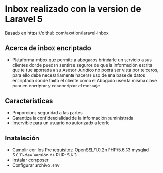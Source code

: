 # Inbox realizado con la version de  Laravel 5

Basado en https://github.com/axotion/laravel-inbox
## Acerca de inbox encriptado

- Plataforma imbox que permite a abogados brindarle un servicio a sus  clientes donde puedan 
sentirse seguros de que la información escrita que le fue aportada a su Asesor Jurídico no podrá ser vista por terceros, 
para ello debe necesariamente hacerse uso de una base de datos encriptada donde tanto el cliente como el Abogado usen la 
misma clave para en encriptar y desencriptar el mensaje. 

## Caracteristicas

- Proporciona seguridad a las partes 
- Garantiza la confidencialidad de la información suministrada 
- Inservible para un usuario no autorizado a leerlo

## Instalación 
- Cumplir con los Pre requisitos: OpenSSL/1.0.2n PHP/5.6.33
    mysqlnd 5.0.11-dev 
    Versión de PHP: 5.6.3
- Instalar composer 
- Configurar archivo  .env




